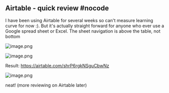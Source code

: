 ## Airtable - quick review #nocode

I have been using Airtable for several weeks so can't measure learning curve for now :).
But it's actually straight forward for anyone who ever use a Google spread sheet or Excel.
The sheet navigation is above the table, not bottom


![image.png](https://cdn.hashnode.com/res/hashnode/image/upload/v1648976318886/3d05VVp3N.png)


![image.png](https://cdn.hashnode.com/res/hashnode/image/upload/v1648976402393/mlJQEOHrU.png)

Result:
https://airtable.com/shrP6rgkNSguCbwNz


![image.png](https://cdn.hashnode.com/res/hashnode/image/upload/v1648976464114/xceHT7le1.png)

neat!
(more reviewing on Airtable later)
